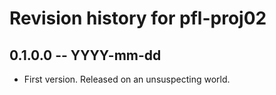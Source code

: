 # Revision history for pfl-proj02

## 0.1.0.0 -- YYYY-mm-dd

* First version. Released on an unsuspecting world.
